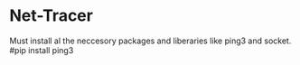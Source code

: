 # Net-Tracer
Must install al the neccesory packages and liberaries like ping3 and socket.
#pip install ping3
